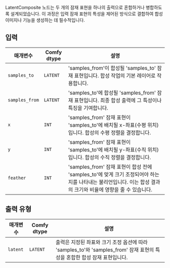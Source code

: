 
LatentComposite 노드는 두 개의 잠재 표현을 하나의 출력으로 혼합하거나 병합하도록 설계되었습니다. 이 과정은 입력 잠재 표현의 특성을 제어된 방식으로 결합하여 합성 이미지나 기능을 생성하는 데 필수적입니다.

## 입력

| 매개변수    | Comfy dtype | 설명 |
|--------------|-------------|-------------|
| `samples_to` | `LATENT`    | 'samples_from'이 합성될 'samples_to' 잠재 표현입니다. 합성 작업의 기본 레이어로 작용합니다. |
| `samples_from` | `LATENT` | 'samples_to'에 합성될 'samples_from' 잠재 표현입니다. 최종 합성 출력에 그 특성이나 특징을 기여합니다. |
| `x`          | `INT`      | 'samples_from' 잠재 표현이 'samples_to'에 배치될 x-좌표(수평 위치)입니다. 합성의 수평 정렬을 결정합니다. |
| `y`          | `INT`      | 'samples_from' 잠재 표현이 'samples_to'에 배치될 y-좌표(수직 위치)입니다. 합성의 수직 정렬을 결정합니다. |
| `feather`    | `INT`      | 'samples_from' 잠재 표현이 합성 전에 'samples_to'에 맞게 크기 조정되어야 하는지를 나타내는 불리언입니다. 이는 합성 결과의 크기와 비율에 영향을 줄 수 있습니다. |

## 출력 유형

| 매개변수 | Comfy dtype | 설명 |
|-----------|-------------|-------------|
| `latent`  | `LATENT`    | 출력은 지정된 좌표와 크기 조정 옵션에 따라 'samples_to'와 'samples_from' 잠재 표현의 특성을 혼합한 합성 잠재 표현입니다. |
